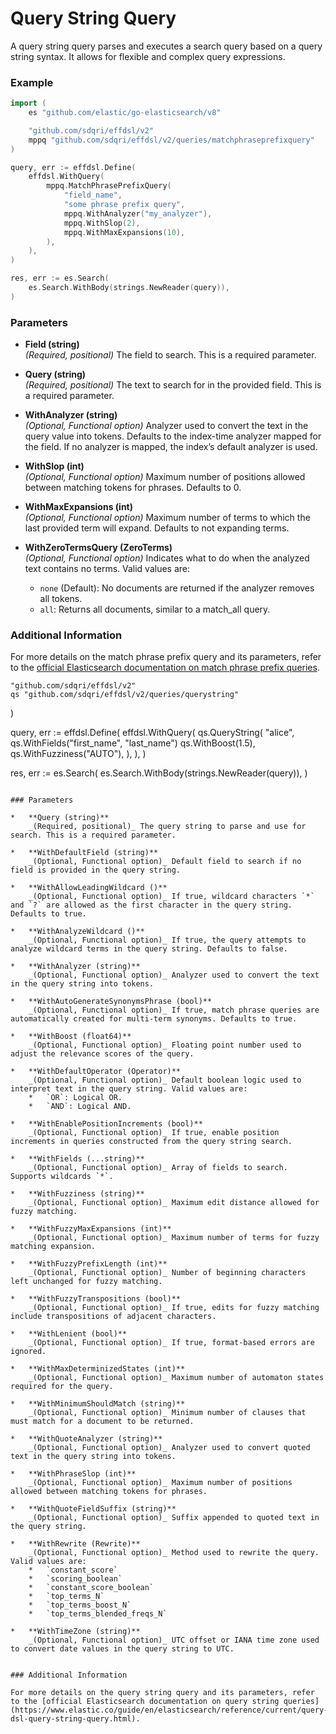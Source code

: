 # Query String Query

A query string query parses and executes a search query based on a query string syntax. It allows for flexible and complex query expressions.

### Example

```go
import (
    es "github.com/elastic/go-elasticsearch/v8"

	"github.com/sdqri/effdsl/v2"
	mppq "github.com/sdqri/effdsl/v2/queries/matchphraseprefixquery"
)

query, err := effdsl.Define(
    effdsl.WithQuery(
        mppq.MatchPhrasePrefixQuery(
            "field_name",
            "some phrase prefix query",
            mppq.WithAnalyzer("my_analyzer"),
            mppq.WithSlop(2),
            mppq.WithMaxExpansions(10),
        ),
    ),
)

res, err := es.Search(
    es.Search.WithBody(strings.NewReader(query)),
)
```
### Parameters

*   **Field (string)**  
    _(Required, positional)_ The field to search. This is a required parameter.

*   **Query (string)**  
    _(Required, positional)_ The text to search for in the provided field. This is a required parameter.

*   **WithAnalyzer (string)**  
    _(Optional, Functional option)_ Analyzer used to convert the text in the query value into tokens. Defaults to the index-time analyzer mapped for the field. If no analyzer is mapped, the index’s default analyzer is used.

*   **WithSlop (int)**  
    _(Optional, Functional option)_ Maximum number of positions allowed between matching tokens for phrases. Defaults to 0.

*   **WithMaxExpansions (int)**  
    _(Optional, Functional option)_ Maximum number of terms to which the last provided term will expand. Defaults to not expanding terms.

*   **WithZeroTermsQuery (ZeroTerms)**  
    _(Optional, Functional option)_ Indicates what to do when the analyzed text contains no terms. Valid values are:
    
    *   `none` (Default): No documents are returned if the analyzer removes all tokens.
    *   `all`: Returns all documents, similar to a match_all query.

### Additional Information

For more details on the match phrase prefix query and its parameters, refer to the [official Elasticsearch documentation on match phrase prefix queries](https://elastic.co/guide/en/elasticsearch/reference/current/query-dsl-match-query-phrase-prefix.html).

	"github.com/sdqri/effdsl/v2"
	qs "github.com/sdqri/effdsl/v2/queries/querystring"
)

query, err := effdsl.Define(
    effdsl.WithQuery(
        qs.QueryString(
            "alice",
            qs.WithFields("first_name", "last_name")
            qs.WithBoost(1.5),
            qs.WithFuzziness("AUTO"),
        ),
    ),
)

res, err := es.Search(
    es.Search.WithBody(strings.NewReader(query)),
)
```

### Parameters

*   **Query (string)**  
    _(Required, positional)_ The query string to parse and use for search. This is a required parameter.

*   **WithDefaultField (string)**  
    _(Optional, Functional option)_ Default field to search if no field is provided in the query string.

*   **WithAllowLeadingWildcard ()**  
    _(Optional, Functional option)_ If true, wildcard characters `*` and `?` are allowed as the first character in the query string. Defaults to true.

*   **WithAnalyzeWildcard ()**  
    _(Optional, Functional option)_ If true, the query attempts to analyze wildcard terms in the query string. Defaults to false.

*   **WithAnalyzer (string)**  
    _(Optional, Functional option)_ Analyzer used to convert the text in the query string into tokens.

*   **WithAutoGenerateSynonymsPhrase (bool)**  
    _(Optional, Functional option)_ If true, match phrase queries are automatically created for multi-term synonyms. Defaults to true.

*   **WithBoost (float64)**  
    _(Optional, Functional option)_ Floating point number used to adjust the relevance scores of the query.

*   **WithDefaultOperator (Operator)**  
    _(Optional, Functional option)_ Default boolean logic used to interpret text in the query string. Valid values are:
    *   `OR`: Logical OR.
    *   `AND`: Logical AND.

*   **WithEnablePositionIncrements (bool)**  
    _(Optional, Functional option)_ If true, enable position increments in queries constructed from the query string search.

*   **WithFields (...string)**  
    _(Optional, Functional option)_ Array of fields to search. Supports wildcards `*`.

*   **WithFuzziness (string)**  
    _(Optional, Functional option)_ Maximum edit distance allowed for fuzzy matching.

*   **WithFuzzyMaxExpansions (int)**  
    _(Optional, Functional option)_ Maximum number of terms for fuzzy matching expansion.

*   **WithFuzzyPrefixLength (int)**  
    _(Optional, Functional option)_ Number of beginning characters left unchanged for fuzzy matching.

*   **WithFuzzyTranspositions (bool)**  
    _(Optional, Functional option)_ If true, edits for fuzzy matching include transpositions of adjacent characters.

*   **WithLenient (bool)**  
    _(Optional, Functional option)_ If true, format-based errors are ignored.

*   **WithMaxDeterminizedStates (int)**  
    _(Optional, Functional option)_ Maximum number of automaton states required for the query.

*   **WithMinimumShouldMatch (string)**  
    _(Optional, Functional option)_ Minimum number of clauses that must match for a document to be returned.

*   **WithQuoteAnalyzer (string)**  
    _(Optional, Functional option)_ Analyzer used to convert quoted text in the query string into tokens.

*   **WithPhraseSlop (int)**  
    _(Optional, Functional option)_ Maximum number of positions allowed between matching tokens for phrases.

*   **WithQuoteFieldSuffix (string)**  
    _(Optional, Functional option)_ Suffix appended to quoted text in the query string.

*   **WithRewrite (Rewrite)**  
    _(Optional, Functional option)_ Method used to rewrite the query. Valid values are:
    *   `constant_score`
    *   `scoring_boolean`
    *   `constant_score_boolean`
    *   `top_terms_N`
    *   `top_terms_boost_N`
    *   `top_terms_blended_freqs_N`

*   **WithTimeZone (string)**  
    _(Optional, Functional option)_ UTC offset or IANA time zone used to convert date values in the query string to UTC.
   

### Additional Information

For more details on the query string query and its parameters, refer to the [official Elasticsearch documentation on query string queries](https://www.elastic.co/guide/en/elasticsearch/reference/current/query-dsl-query-string-query.html).

